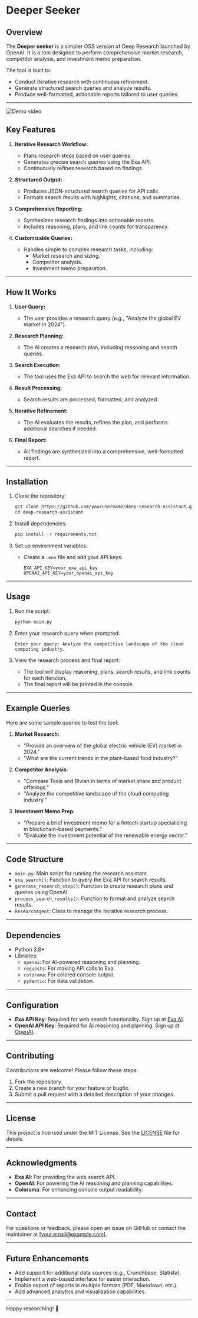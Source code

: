 # Deeper Seeker

## Overview
The **Deeper seeker** is a simpler OSS version of Deep Research launched by OpenAI. It is a tool designed to perform comprehensive market research, competitor analysis, and investment memo preparation. 

The tool is built to:
- Conduct iterative research with continuous refinement.
- Generate structured search queries and analyze results.
- Produce well-formatted, actionable reports tailored to user queries.

---

![Demo video](final_v1.gif)

## Key Features
1. **Iterative Research Workflow:**
   - Plans research steps based on user queries.
   - Generates precise search queries using the Exa API.
   - Continuously refines research based on findings.

2. **Structured Output:**
   - Produces JSON-structured search queries for API calls.
   - Formats search results with highlights, citations, and summaries.

3. **Comprehensive Reporting:**
   - Synthesizes research findings into actionable reports.
   - Includes reasoning, plans, and link counts for transparency.

4. **Customizable Queries:**
   - Handles simple to complex research tasks, including:
     - Market research and sizing.
     - Competitor analysis.
     - Investment memo preparation.

---

## How It Works
1. **User Query:**
   - The user provides a research query (e.g., "Analyze the global EV market in 2024").

2. **Research Planning:**
   - The AI creates a research plan, including reasoning and search queries.

3. **Search Execution:**
   - The tool uses the Exa API to search the web for relevant information.

4. **Result Processing:**
   - Search results are processed, formatted, and analyzed.

5. **Iterative Refinement:**
   - The AI evaluates the results, refines the plan, and performs additional searches if needed.

6. **Final Report:**
   - All findings are synthesized into a comprehensive, well-formatted report.

---

## Installation
1. Clone the repository:
   ```bash
   git clone https://github.com/yourusername/deep-research-assistant.git
   cd deep-research-assistant
   ```

2. Install dependencies:
   ```bash
   pip install -r requirements.txt
   ```

3. Set up environment variables:
   - Create a `.env` file and add your API keys:
     ```
     EXA_API_KEY=your_exa_api_key
     OPENAI_API_KEY=your_openai_api_key
     ```

---

## Usage
1. Run the script:
   ```bash
   python main.py
   ```

2. Enter your research query when prompted:
   ```
   Enter your query: Analyze the competitive landscape of the cloud computing industry.
   ```

3. View the research process and final report:
   - The tool will display reasoning, plans, search results, and link counts for each iteration.
   - The final report will be printed in the console.

---

## Example Queries
Here are some sample queries to test the tool:
1. **Market Research:**
   - "Provide an overview of the global electric vehicle (EV) market in 2024."
   - "What are the current trends in the plant-based food industry?"

2. **Competitor Analysis:**
   - "Compare Tesla and Rivian in terms of market share and product offerings."
   - "Analyze the competitive landscape of the cloud computing industry."

3. **Investment Memo Prep:**
   - "Prepare a brief investment memo for a fintech startup specializing in blockchain-based payments."
   - "Evaluate the investment potential of the renewable energy sector."

---

## Code Structure
- `main.py`: Main script for running the research assistant.
- `exa_search()`: Function to query the Exa API for search results.
- `generate_research_step()`: Function to create research plans and queries using OpenAI.
- `process_search_results()`: Function to format and analyze search results.
- `ResearchAgent`: Class to manage the iterative research process.

---

## Dependencies
- Python 3.8+
- Libraries:
  - `openai`: For AI-powered reasoning and planning.
  - `requests`: For making API calls to Exa.
  - `colorama`: For colored console output.
  - `pydantic`: For data validation.

---

## Configuration
- **Exa API Key**: Required for web search functionality. Sign up at [Exa AI](https://exa.ai/).
- **OpenAI API Key**: Required for AI reasoning and planning. Sign up at [OpenAI](https://platform.openai.com/).

---

## Contributing
Contributions are welcome! Please follow these steps:
1. Fork the repository.
2. Create a new branch for your feature or bugfix.
3. Submit a pull request with a detailed description of your changes.

---

## License
This project is licensed under the MIT License. See the [LICENSE](LICENSE) file for details.

---

## Acknowledgments
- **Exa AI**: For providing the web search API.
- **OpenAI**: For powering the AI reasoning and planning capabilities.
- **Colorama**: For enhancing console output readability.

---

## Contact
For questions or feedback, please open an issue on GitHub or contact the maintainer at [your.email@example.com].

---

## Future Enhancements
- Add support for additional data sources (e.g., Crunchbase, Statista).
- Implement a web-based interface for easier interaction.
- Enable export of reports in multiple formats (PDF, Markdown, etc.).
- Add advanced analytics and visualization capabilities.

---

Happy researching! 🚀
